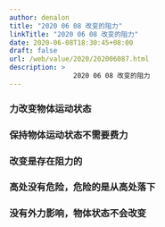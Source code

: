 ```yaml
---
author: denalon
title: "2020 06 08 改变的阻力"
linkTitle: "2020 06 08 改变的阻力"
date: 2020-06-08T18:30:45+08:00
draft: false
url: /web/value/2020/202006087.html
description: > 
                2020 06 08 改变的阻力
---
```


### 力改变物体运动状态

### 保持物体运动状态不需要费力

### 改变是存在阻力的

### 高处没有危险，危险的是从高处落下

### 没有外力影响，物体状态不会改变